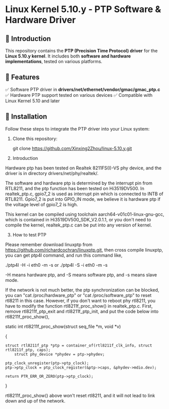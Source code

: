 # Linux Kernel 5.10.y - PTP Software & Hardware Driver

## 🔹 Introduction
This repository contains the **PTP (Precision Time Protocol) driver** for 
the **Linux 5.10.y kernel**. It includes both **software and hardware implementations**, 
tested on various platforms.

## 🔹 Features
✅ Software PTP driver in **drivers/net/ethernet/vendor/gmac/gmac_ptp.c**  
✅ Hardware PTP support tested on various devices
✅ Compatible with Linux Kernel 5.10 and later  

## 🔹 Installation
Follow these steps to integrate the PTP driver into your Linux system:

1. Clone this repository:

   git clone https://github.com/Xinxing2Zhou/linux-5.10.y.git

2. Introduction

Hardware ptp has been tested on Realtek 8211FS(I)-VS phy device, 
and the driver is in directory drivers/net/phy/realtek/.

The software and hardware ptp is determined by the interrupt pin 
from RTL8211, and the ptp function has been tested on Hi3519DV500.
In realtek_ptp.c, gpio7_2 is used as interrupt pin which is connected 
to INTB of RTL8211. Gpio7_2 is put into GPIO_IN mode, we believe 
it is hardware ptp if the voltage level of gpio7_2 is high.

This kernel can be compiled using toolchain aarch64-v01c01-linux-gnu-gcc,
which is contained in Hi3519DV500_SDK_V2.0.1.1, or you don't need to 
compile the kernel, realtek_ptp.c can be put into any version of kernel.

3. How to test PTP

Please remember download linuxptp from https://github.com/richardcochran/linuxptp.git,
then cross compile linuxptp, you can get ptp4l command, and run this command like,

./ptp4l -H -i eth0 -m -s
or
./ptp4l -S -i eth0 -m -s

-H means hardware ptp, and -S means software ptp, and -s means slave mode.

If the network is not much better, the ptp synchronization can be blocked,
you can "cat /proc/hardware_ptp" or "cat /proc/software_ptp" to reset rtl8211
in this case. However, if you don't want to reboot phy rtl8211, you have to
modify the function rtl8211f_proc_show() in realtek_ptp.c. First, remove 
rtl8211f_ptp_exit and rtl8211f_ptp_init, and put the code below into rtl8211f_proc_show(),


static int rtl8211f_proc_show(struct seq_file *m, void *v)

{

	struct rtl8211f_ptp *ptp = container_of(rtl8211f_clk_info, struct rtl8211f_ptp, caps);
        struct phy_device *phydev = ptp->phydev;

	ptp_clock_unregister(ptp->ptp_clock);
	ptp->ptp_clock = ptp_clock_register(&ptp->caps, &phydev->mdio.dev);

	return PTR_ERR_OR_ZERO(ptp->ptp_clock);

}

rtl8211f_proc_show() above won't reset rtl8211, and it will not lead to link down and up
of the network.
